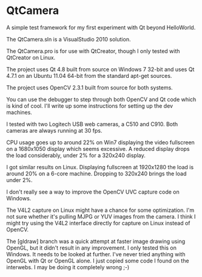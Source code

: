   QtCamera
=======

A simple test framework for my first experiment with Qt beyond HelloWorld.

The QtCamera.sln is a VisualStudio 2010 solution.

The QtCamera.pro is for use with QtCreator, though I only tested with
QtCreator on Linux.

The project uses Qt 4.8 built from source on Windows 7 32-bit and uses 
Qt 4.7.1 on an Ubuntu 11.04 64-bit from the standard apt-get sources.

The project uses OpenCV 2.3.1 built from source for both systems.

You can use the debugger to step through both OpenCV and Qt code which is 
kind of cool. I'll write up some instructions for setting up the dev machines.


I tested with two Logitech USB web cameras, a C510 and C910. Both cameras
are always running at 30 fps.

CPU usage goes up to around 22% on Win7 displaying the video fullscreen on 
a 1680x1050 display which seems excessive. A reduced display drops the load 
considerably, under 2% for a 320x240 display. 

I got similar results on Linux. Displaying fullscreen at 1920x1280 the load
is around 20% on a 6-core machine. Dropping to 320x240 brings the load under
2%.

I don't really see a way to improve the OpenCV UVC capture code on Windows.

The V4L2 capture on Linux might have a chance for some optimization. I'm not
sure whether it's pulling MJPG or YUV images from the camera. I think I might
try using the V4L2 interface directly for capture on Linux instead of OpenCV.


The [gldraw] branch was a quick attempt at faster image drawing using OpenGL, 
but it didn't result in any improvement. I only tested this on Windows. It
needs to be looked at further. I've never tried anything with OpenGL with Qt
or OpenGL alone. I just copied some code I found on the interwebs. I may be 
doing it completely wrong ;-) 

